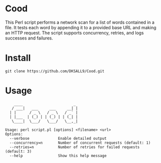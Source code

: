 # Cood
This Perl script performs a network scan for a list of words contained in a file. It tests each word by appending it to a provided base URL and making an HTTP request. The script supports concurrency, retries, and logs successes and failures. 

# Install
```
git clone https://github.com/DKSALL9/Cood.git
```

# Usage
```
    ____                       _ 
   / ___|   ___     ___     __| |
  | |      / _ \   / _ \   / _` |
  | |___  | (_) | | (_) | | (_| |
   \____|  \___/   \___/   \__,_|
   
Usage: perl script.pl [options] <filename> <url>
Options:
  --verbose             Enable detailed output
  --concurrency=n       Number of concurrent requests (default: 1)
  --retries=n           Number of retries for failed requests (default: 3)
  --help                Show this help message
```
